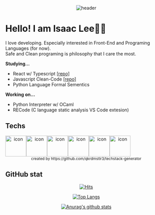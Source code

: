 <div align=center>

  ![header](https://capsule-render.vercel.app/api?type=waving&color=d3C392&height=200&section=header&text=Isaac%20Lee&fontSize=50&fontColor=3B3B3B)
</div>

# Hello! I am Isaac Lee👋🏻
I love developing. Especially interested in Front-End and Programing Languages (for now).  
Safe and Clean programing is philosophy that I care the most.

**Studying...**
- React w/ Typescript [[repo]](https://github.com/Isaac-Lee/React-study-typescript)
- Javascript Clean-Code [[repo]](https://github.com/Isaac-Lee/cleancode-javascript)
- Python Language Formal Sementics

**Working on...**
- Python Interpreter w/ OCaml
- RECode (C language static analysis VS Code extesion)
  
## Techs
<div align="center">
  <div style="display: flex; align-items: flex-start;"><img src="https://techstack-generator.vercel.app/python-icon.svg" alt="icon" width="65" height="65" /><img src="https://techstack-generator.vercel.app/java-icon.svg" alt="icon" width="65" height="65" /><img src="https://techstack-generator.vercel.app/js-icon.svg" alt="icon" width="65" height="65" /><img src="https://techstack-generator.vercel.app/ts-icon.svg" alt="icon" width="65" height="65" /><img src="https://techstack-generator.vercel.app/react-icon.svg" alt="icon" width="65" height="65" /><img src="https://techstack-generator.vercel.app/github-icon.svg" alt="icon" width="65" height="65" /></div>
  <sub>created by https://github.com/qkrdmstlr3/techstack-generator</sub>
</div>

## GitHub stat
<div align="center">
  
  [![Hits](https://hits.seeyoufarm.com/api/count/incr/badge.svg?url=https%3A%2F%2Fgithub.com%2FIsaac-Lee&count_bg=%23D3C392&title_bg=%23555555&icon=&icon_color=%23E7E7E7&title=hits&edge_flat=false)](https://hits.seeyoufarm.com)

  [![Top Langs](https://github-readme-stats.vercel.app/api/top-langs/?username=anuraghazra&layout=compact)](https://github.com/anuraghazra/github-readme-stats)

  [![Anurag's github stats](https://github-readme-stats.vercel.app/api?username=Isaac-Lee)](https://github.com/anuraghazra/github-readme-stats)
  
</div>

